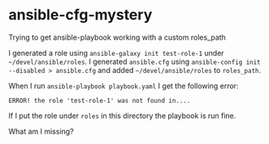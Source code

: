 # ansible-cfg-mystery

Trying to get ansible-playbook working with a custom roles_path

I generated a role using `ansible-galaxy init test-role-1` under `~/devel/ansible/roles`.
I generated `ansible.cfg` using `ansible-config init --disabled > ansible.cfg` and added `~/devel/ansible/roles` to `roles_path`.

When I run `ansible-playbook playbook.yaml` I get the following error:

```
ERROR! the role 'test-role-1' was not found in....
```

If I put the role under `roles` in this directory the playbook is run fine. 

What am I missing?
